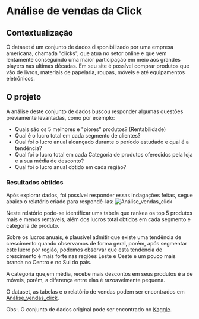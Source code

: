 # Análise de vendas da Click
## Contextualização
O dataset é um conjunto de dados disponibilizado por uma empresa americana, chamada "clicks", que atua no setor online e que vem lentamente conseguindo uma maior participação em meio aos grandes players nas ultimas décadas. Em seu site é possível comprar produtos que vão de livros, materiais de papelaria, roupas, móveis e até equipamentos eletrônicos.

## O projeto
A análise deste conjunto de dados buscou responder algumas questões previamente levantadas, como por exemplo:

- Quais são os 5 melhores e "piores" produtos? (Rentabilidade)
- Qual é o lucro total em cada segmento de clientes?
- Qual foi o lucro anual alcançado durante o período estudado e qual é a tendência?
- Qual foi o lucro total em cada Categoria de produtos oferecidos pela loja e a sua média de desconto?
- Qual foi o lucro anual obtido em cada região?

### Resultados obtidos
Após explorar dados, foi possível responder essas indagações feitas, segue abaixo o relatório criado para respondê-las:
![Análise_vendas_click](https://user-images.githubusercontent.com/107072611/202027858-5f7732ed-3bc5-466d-bfec-5cf075016bfa.jpg)

Neste relatório pode-se identificar ums tabela que rankea os top 5 produtos mais e menos rentáveis, além dos lucros total obtidos em cada segmento e categoria de produto.

Sobre os lucros anuais, é plausível admitir que existe uma tendência de crescimento quando observamos de forma geral, porém, após segmentar este lucro por região, podemos observar que esta tendência de crescimento é mais forte nas regiões Leste e Oeste e um pouco mais branda no Centro e no Sul do país.

A categoria que,em média, recebe mais descontos em seus produtos é a de móveis, porém, a diferença entre elas é razoavelmente pequena. 

O dataset, as tabelas e o relatório de vendas podem ser encontrados em [Análise_vendas_click]().

Obs:. O conjunto de dados original pode ser encontrado no [Kaggle](https://www.kaggle.com/datasets/juhi1994/superstore).
